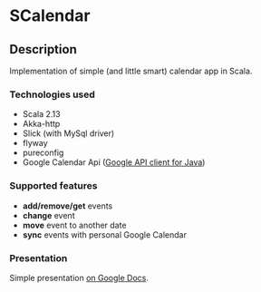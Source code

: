 # SCalendar

## Description

Implementation of simple (and little smart) calendar app in Scala.

### Technologies used

* Scala 2.13
* Akka-http
* Slick (with MySql driver)
* flyway
* pureconfig
* Google Calendar Api ([Google API client for Java](https://github.com/googleapis/google-api-java-client-services/tree/master/clients/google-api-services-calendar/v3))

### Supported features

* **add/remove/get** events
* **change** event
* **move** event to another date
* **sync** events with personal Google Calendar

### Presentation

Simple presentation [on Google Docs](https://docs.google.com/presentation/d/1XNgJr9Z0DwAcFt-TqUWPZIA0JfbxAOtGhw59CE5e4Hs/edit?usp=sharing).
